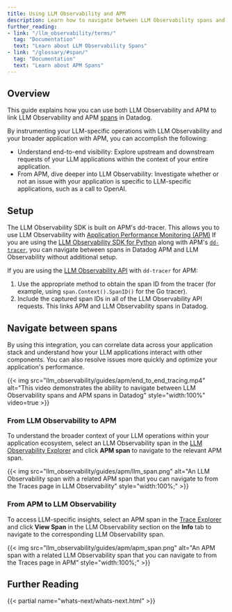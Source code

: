 ```yaml
--- 
title: Using LLM Observability and APM
description: Learn how to navigate between LLM Observability spans and APM spans so you can gain insights into LLM-specific operations and your broader application ecosystem.
further_reading: 
- link: "/llm_observability/terms/" 
  tag: "Documentation" 
  text: "Learn about LLM Observability Spans"
- link: "/glossary/#span/" 
  tag: "Documentation" 
  text: "Learn about APM Spans"
---
```


## Overview

This guide explains how you can use both LLM Observability and APM to link LLM Observability and APM [spans][6] in Datadog. 

By instrumenting your LLM-specific operations with LLM Observability and your broader application with APM, you can accomplish the following:



* Understand end-to-end visibility: Explore upstream and downstream requests of your LLM applications within the context of your entire application.
* From APM, dive deeper into LLM Observability: Investigate whether or not an issue with your application is specific to LLM-specific applications, such as a call to OpenAI.

## Setup

The LLM Observability SDK is built on APM's dd-tracer. This allows you to use LLM Observability with [Application Performance Monitoring (APM)][7]
If you are using the [LLM Observability SDK for Python][1] along with APM's [`dd-tracer`][2], you can navigate between spans in Datadog APM and LLM Observability without additional setup.

If you are using the [LLM Observability API][3] with `dd-tracer` for APM:

1. Use the appropriate method to obtain the span ID from the tracer (for example, using `span.Context().SpanID()` for the Go tracer).
1. Include the captured span IDs in all of the LLM Observability API requests. This links APM and LLM Observability spans in Datadog.

## Navigate between spans

By using this integration, you can correlate data across your application stack and understand how your LLM applications interact with other components. You can also resolve issues more quickly and optimize your application's performance.

{{< img src="llm_observability/guides/apm/end_to_end_tracing.mp4" alt="This video demonstrates the ability to navigate between LLM Observability spans and APM spans in Datadog" style="width:100%" video=true >}}

### From LLM Observability to APM

To understand the broader context of your LLM operations within your application ecosystem, select an LLM Observability span in the [LLM Observability Explorer][4] and click **APM span** to navigate to the relevant APM span.

{{< img src="llm_observability/guides/apm/llm_span.png" alt="An LLM Observability span with a related APM span that you can navigate to from the Traces page in LLM Observability" style="width:100%;" >}}

### From APM to LLM Observability 

To access LLM-specific insights, select an APM span in the [Trace Explorer][5] and click **View Span** in the LLM Observability section on the **Info** tab to navigate to the corresponding LLM Observability span.

{{< img src="llm_observability/guides/apm/apm_span.png" alt="An APM span with a related LLM Observability span that you can navigate to from the Traces page in APM" style="width:100%;" >}}

## Further Reading

{{< partial name="whats-next/whats-next.html" >}}

[1]: /llm_observability/setup/sdk/
[2]: /tracing/trace_collection/automatic_instrumentation/dd_libraries/
[3]: /llm_observability/setup/api/
[4]: https://app.datadoghq.com/llm/traces
[5]: https://app.datadoghq.com/apm/traces
[6]: /llm_observability/terms/#spans
[7]: /tracing